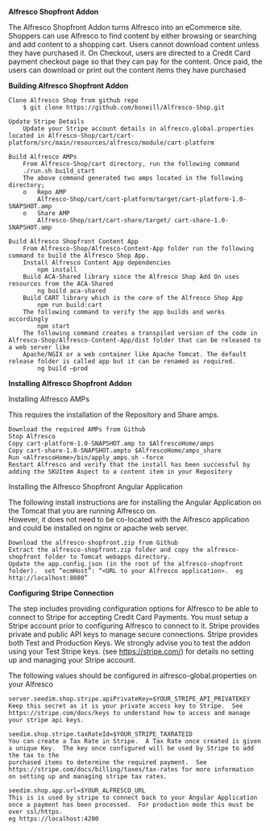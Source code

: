 **Alfresco Shopfront Addon**

The Alfresco Shopfront Addon turns Alfresco into an eCommerce site.  Shoppers can use Alfresco to find content by either browsing or searching and add content to a shopping cart.  Users cannot download content unless they have purchased it.  On Checkout, users are directed to a Credit Card payment checkout page so that they can pay for the content.  Once paid, the users can download or print out the content items they have purchased

**Building Alfresco Shopfront Addon**

	Clone Alfresco Shop from github repo
		$ git clone https://github.com/boneill/Alfresco-Shop.git
	
	Update Stripe Details
		Update your Stripe account details in alfresco.global.properties located in Alfresco-Shop/cart/cart-platform/src/main/resources/alfresco/module/cart-platform
	
	Build Alfresco AMPs
		From Alfresco-Shop/cart directory, run the following command
		./run.sh build_start
		The above command generated two amps located in the following directory;
		o	Repo AMP
			Alfresco-Shop/cart/cart-platform/target/cart-platform-1.0-SNAPSHOT.amp
		o	Share AMP 
			Alfresco-Shop/cart/cart-share/target/ cart-share-1.0-SNAPSHOT.amp

	Build Alfresco Shopfront Content App
		From Alfresco-Shop/Alfresco-Content-App folder run the following command to build the Alfresco Shop App.
		Install Alfresco Content App dependencies
			npm install
		Build ACA-Shared library since the Alfresco Shop Add On uses resources from the ACA-Shared
			ng build aca-shared
		Build CART library which is the core of the Alfresco Shop App
			npm run build:cart
		The following command to verify the app builds and works accordingly
			npm start
		The following command creates a transpiled version of the code in Alfresco-Shop/Alfresco-Content-App/dist folder that can be released to a web server like
		Apache/NGIX or a web container like Apache Tomcat. The default release folder is called app but it can be renamed as required.
			ng build –prod

**Installing Alfresco Shopfront Addon**

Installing Alfresco AMPs

This requires the installation of the Repository and Share amps.

	Download the required AMPs from Github
	Stop Alfresco
	Copy cart-platform-1.0-SNAPSHOT.amp to $AlfrescoHome/amps
	Copy cart-share-1.0-SNAPSHOT.ampto $AlfrescoHome/amps_share
	Run <AlfrescoHome>/bin/apply_amps.sh -force
	Restart Alfresco and verify that the install has been successful by adding the SKUItem Aspect to a content item in your Repository

Installing the Alfresco Shopfront Angular Application

The following install instructions are for installing the Angular  Application on the Tomcat that you are running Alfresco on.  
However, it does not need to be co-located with the Alfresco application and could be installed on nginx or apache web server.

	Download the alfresco-shopfront.zip from Github
	Extract the alfresco-shopfront.zip folder and copy the alfresco-shopfront folder to Tomcat webapps directory.
	Update the app.config.json (in the root of the alfresco-shopfront folder).  set “ecmHost”: “<URL to your Alfresco application>.  eg http://localhost:8080”
	

**Configuring Stripe Connection**

The step includes providing configuration options for Alfresco to be able to connect to Stripe for accepting Credit Card Payments.  You must setup a Stripe account prior to configuring Alfresco to connect to it.  Stripe provides private and public API keys to manage secure connections.  Stripe provides both Test and Production Keys.  We strongly advise you to test the addon using your Test Stripe keys.  (see https://stripe.com/) for details no setting up and managing your Stripe account.

The following values should be configured in alfresco-global.properties on your Alfresco

	server.seedim.shop.stripe.apiPrivateKey=$YOUR_STRIPE_API_PRIVATEKEY
	Keep this secret as it is your private access key to Stripe.  See https://stripe.com/docs/keys to understand how to access and manage your stripe api keys.

	seedim.shop.stripe.taxRateId=$YOUR_STRIPE_TAXRATEID
	You can create a Tax Rate in Stripe.  A Tax Rate once created is given a unique Key.  The key once configured will be used by Stripe to add the tax to the 
	purchased items to determine the required payment.  See https://stripe.com/docs/billing/taxes/tax-rates for more information on setting up and managing stripe tax rates.

	seedim.shop.app.url=$YOUR_ALFRESCO_URL
	This is is used by stripe to connect back to your Angular Application once a payment has been processed.  For production mode this must be over ssl/https. 
	eg https://localhost:4200
